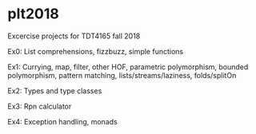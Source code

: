 # plt2018
Excercise projects for TDT4165 fall 2018

Ex0: List comprehensions, fizzbuzz, simple functions

Ex1: Currying, map, filter, other HOF, parametric polymorphism, bounded polymorphism, pattern matching, lists/streams/laziness, folds/splitOn

Ex2: Types and type classes

Ex3: Rpn calculator

Ex4: Exception handling, monads
